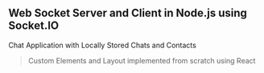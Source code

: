 ## Web Socket Server and Client in Node.js using Socket.IO
Chat Application with Locally Stored Chats and Contacts

> Custom Elements and Layout implemented from scratch using React